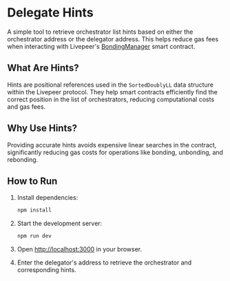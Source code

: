 # Delegate Hints


A simple tool to retrieve orchestrator list hints based on either the orchestrator address or the delegator address. This helps reduce gas fees when interacting with Livepeer's [BondingManager](https://arbiscan.io/address/0x35Bcf3c30594191d53231E4FF333E8A770453e40) smart contract.

## What Are Hints?

Hints are positional references used in the `SortedDoublyLL` data structure within the Livepeer protocol. They help smart contracts efficiently find the correct position in the list of orchestrators, reducing computational costs and gas fees.

## Why Use Hints?

Providing accurate hints avoids expensive linear searches in the contract, significantly reducing gas costs for operations like bonding, unbonding, and rebonding.

## How to Run

1. Install dependencies:

   ```bash
   npm install
   ```

2. Start the development server:

   ```bash
   npm run dev
   ```

3. Open [http://localhost:3000](http://localhost:3000) in your browser.
4. Enter the delegator's address to retrieve the orchestrator and corresponding hints.
